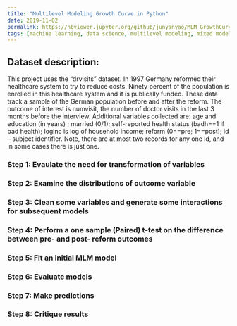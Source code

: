 ```yaml
---
title: "Multilevel Modeling Growth Curve in Python"
date: 2019-11-02
permalink: https://nbviewer.jupyter.org/github/junyanyao/MLM_GrowthCurve/blob/master/Python_VERSION_mlm.ipynb
tags: [machine learning, data science, multilevel modeling, mixed model, Python]
---
```

## Dataset description:
<p>This project uses the “drvisits” dataset. In 1997 Germany reformed their healthcare system to try to reduce costs. Ninety percent of the population is enrolled in this healthcare system and it is publically funded. These data track a sample of the German population before and after the reform. The outcome of interest is numvisit, the number of doctor visits in the last 3 months before the interview. Additional variables collected are: age and education (in years) ; married (0/1); self-reported health status (badh==1 if bad health); loginc is log of household income; reform (0==pre; 1==post); id – subject identifier. Note, there are at most two records for any one id, and in some cases there is just one. </p>

### Step 1: Evaulate the need for transformation of variables

### Step 2: Examine the distributions of outcome variable

### Step 3: Clean some variables and generate some interactions for subsequent models

### Step 4: Perform a one sample (Paired) t-test on the difference between pre- and post- reform outcomes

### Step 5: Fit an initial MLM model

### Step 6: Evaluate models

### Step 7: Make predictions

### Step 8: Critique results
